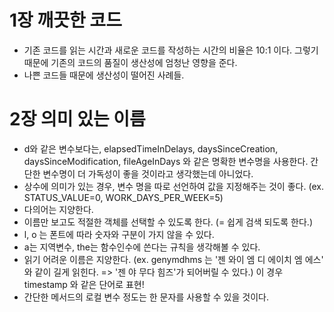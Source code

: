 # 1장 깨끗한 코드 
- 기존 코드를 읽는 시간과 새로운 코드를 작성하는 시간의 비율은 10:1 이다. 그렇기 때문에 기존의 코드의 품질이 생산성에 엄청난 영향을 준다.
- 나쁜 코드들 때문에 생산성이 떨어진 사례들. 

# 2장 의미 있는 이름
- d와 같은 변수보다는, elapsedTimeInDelays, daysSinceCreation, daysSinceModification, fileAgeInDays 와 같은 명확한 변수명을 사용한다. 간단한 변수명이 더 가독성이 좋을 것이라고 생각했는데 아니었다. 
- 상수에 의미가 있는 경우, 변수 명을 따로 선언하여 값을 지정해주는 것이 좋다. (ex. STATUS_VALUE=0, WORK_DAYS_PER_WEEK=5) 
- 다의어는 지양한다. 
- 이름만 보고도 적절한 객체를 선택할 수 있도록 한다. (= 쉽게 검색 되도록 한다.) 
- l, o 는 폰트에 따라 숫자와 구분이 가지 않을 수 있다. 
- a는 지역변수, the는 함수인수에 쓴다는 규칙을 생각해볼 수 있다.
- 읽기 어려운 이름은 지양한다. (ex. genymdhms 는 '젠 와이 엠 디 에이치 엠 에스' 와 같이 길게 읽힌다. => '젠 야 무다 힘즈'가 되어버릴 수 있다.) 이 경우 timestamp 와 같은 단어로 표현!
- 간단한 메서드의 로컬 변수 정도는 한 문자를 사용할 수 있을 것이다. 
 
